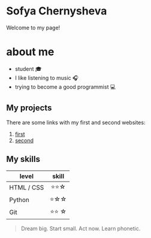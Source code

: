 # Sofya Chernysheva
Welcome to my page!

# about me
- student :mortar_board: 
- I like listening to music :headphones:
- trying to become a good programmist :computer:

## My projects
There are some links with my first and second websites:

1. [first](https://sofya55.github.io/ "don't laugh")
2. [second](https://sofya55.github.io/my-resume/ "it looks better")

## My skills
| level | skill |
| ----- |:-----:|
| HTML / CSS | :star::star:☆
| Python | :star:☆☆
| Git | :star::star: ☆

> Dream big. Start small. Act now. Learn phonetic.